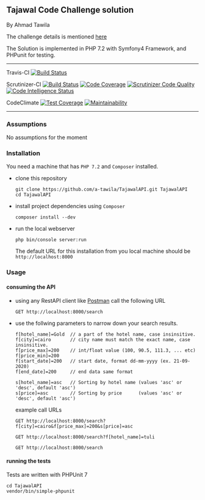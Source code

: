 ## Tajawal Code Challenge solution
By Ahmad Tawila

The challenge details is mentioned [here](https://github.com/tajawal/code-challenge/blob/master/BE.md)

The Solution is implemented in PHP 7.2 with Symfony4 Framework, and PHPunit for testing.

------

Travis-CI 
[![Build Status](https://travis-ci.org/a-tawila/TajawalAPI.svg?branch=master)](https://travis-ci.org/a-tawila/TajawalAPI)

Scrutinizer-CI
[![Build Status](https://scrutinizer-ci.com/g/a-tawila/TajawalAPI/badges/build.png?b=master)](https://scrutinizer-ci.com/g/a-tawila/TajawalAPI/build-status/master)
[![Code Coverage](https://scrutinizer-ci.com/g/a-tawila/TajawalAPI/badges/coverage.png?b=master)](https://scrutinizer-ci.com/g/a-tawila/TajawalAPI/?branch=master)
[![Scrutinizer Code Quality](https://scrutinizer-ci.com/g/a-tawila/TajawalAPI/badges/quality-score.png?b=master)](https://scrutinizer-ci.com/g/a-tawila/TajawalAPI/?branch=master)
[![Code Intelligence Status](https://scrutinizer-ci.com/g/a-tawila/TajawalAPI/badges/code-intelligence.svg?b=master)](https://scrutinizer-ci.com/code-intelligence)


CodeClimate
[![Test Coverage](https://api.codeclimate.com/v1/badges/78a0911cbd102f786c30/test_coverage)](https://codeclimate.com/github/a-tawila/TajawalAPI/test_coverage)
[![Maintainability](https://api.codeclimate.com/v1/badges/78a0911cbd102f786c30/maintainability)](https://codeclimate.com/github/a-tawila/TajawalAPI/maintainability)

------

### Assumptions
No assumptions for the moment

### Installation
You need a machine that has `PHP 7.2` and `Composer` installed.

- clone this repository
    ```
    git clone https://github.com/a-tawila/TajawalAPI.git TajawalAPI
    cd TajawalAPI
    ```
- install project dependencies using `Composer`
    ```
    composer install --dev
    ```
- run the local webserver
    ```
    php bin/console server:run
    ```
    
    The default URL for this installation from you local machine should be `http://localhost:8000`

### Usage

#### consuming the API
- using any RestAPI client like [Postman](https://www.getpostman.com/) call the following URL
    ```
    GET http://localhost:8000/search
    ```
- use the follwing parameters to narrow down your search results.
    ```
    f[hotel_name]=Gold  // a part of the hotel name, case insinsitive.
    f[city]=cairo       // city name must match the exact name, case insinsitive.
    f[price_max]=200    // int/float value (100, 90.5, 111.3, ... etc)
    f[price_min]=200
    f[start_date]=200   // start date, format dd-mm-yyyy (ex. 21-09-2020)
    f[end_date]=200     // end data same format
    
    s[hotel_name]=asc   // Sorting by hotel name (values 'asc' or 'desc', default 'asc')
    s[price]=asc        // Sorting by price      (values 'asc' or 'desc', default 'asc')
    ```
    
    example call URLs
    ```
    GET http://localhost:8000/search?f[city]=cairo&f[price_max]=200&s[price]=asc
    
    GET http://localhost:8000/search?f[hotel_name]=tuli
    
    GET http://localhost:8000/search
    ```
    
#### running the tests
Tests are written with PHPUnit 7
    

    cd TajawalAPI
    vendor/bin/simple-phpunit
